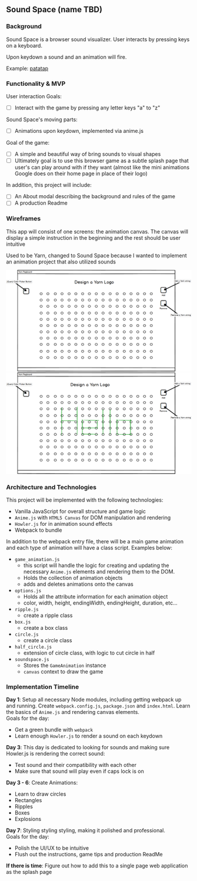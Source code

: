 ## Sound Space (name TBD)

### Background

Sound Space is a browser sound visualizer. User interacts by pressing keys on a keyboard.

Upon keydown a sound and an animation will fire.

Example: [patatap](http://www.patatap.com/)

### Functionality & MVP  

User interaction Goals:

- [ ] Interact with the game by pressing any letter keys "a" to "z"

Sound Space's moving parts:

- [ ] Animations upon keydown, implemented via anime.js

Goal of the game:

- [ ] A simple and beautiful way of bring sounds to visual shapes
- [ ] Ultimately goal is to use this browser game as a subtle splash page that user's can play around with if they want (almost like the mini animations Google does on their home page in place of their logo)

In addition, this project will include:

- [ ] An About modal describing the background and rules of the game
- [ ] A production Readme

### Wireframes

This app will consist of one screens: the animation canvas. The canvas will display a simple instruction in the beginning and the rest should be user intuitive

Used to be Yarn, changed to Sound Space because I wanted to implement an animation project that also utilized sounds

![homepage]
![yarnview]

[homepage]: ./wireframes/home_page.png
[yarnview]: ./wireframes/yarn_view.png


### Architecture and Technologies

This project will be implemented with the following technologies:

- Vanilla JavaScript for overall structure and game logic
- `Anime.js` with `HTML5 Canvas` for DOM manipulation and rendering
- `Howler.js` for in animation sound effects
- Webpack to bundle

In addition to the webpack entry file, there will be a main game animation and each type of animation will have a class script.
Examples below:

* `game_animation.js`
    * this script will handle the logic for creating and updating the necessary `Anime.js` elements and rendering them to the DOM.
    * Holds the collection of animation objects
    * adds and deletes animations onto the canvas
* `options.js`
    * Holds all the attribute information for each animation object
    * color, width, height, endingWidth, endingHeight, duration, etc...
* `ripple.js`
    * create a ripple class
* `box.js`
    * create a box class
* `circle.js`
    * create a circle class
* `half_circle.js`
    * extension of circle class, with logic to cut circle in half
* `soundspace.js`
    * Stores the `GameAnimation` instance
    * `canvas` context to draw the game

### Implementation Timeline

**Day 1**: Setup all necessary Node modules, including getting webpack up and running. Create `webpack.config.js`, `package.json` and `index.html`. Learn the basics of `Anime.js` and rendering canvas elements.  
Goals for the day:

- Get a green bundle with `webpack`
- Learn enough `Howler.js` to render a sound on each keydown

**Day 3**: This day is dedicated to looking for sounds and making sure Howler.js is rendering the correct sound:

- Test sound and their compatibility with each other
- Make sure that sound will play even if caps lock is on

**Day 3 - 6**: Create Animations:

- Learn to draw circles
- Rectangles
- Ripples
- Boxes
- Explosions

**Day 7**: Styling styling styling, making it polished and professional.  
Goals for the day:

- Polish the UI/UX to be intuitive
- Flush out the instructions, game tips and production ReadMe

**If there is time**: Figure out how to add this to a single page web application as the splash page
